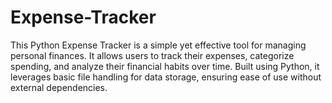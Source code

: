 # Expense-Tracker
This Python Expense Tracker is a simple yet effective tool for managing personal finances. It allows users to track their expenses, categorize spending, and analyze their financial habits over time. Built using Python, it leverages basic file handling for data storage, ensuring ease of use without external dependencies.
